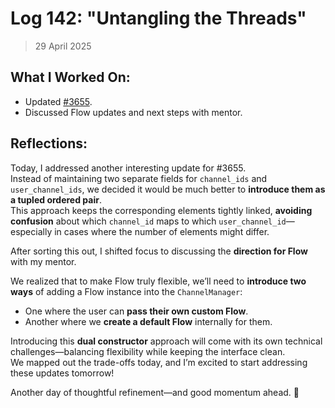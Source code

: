 # Log 142: "Untangling the Threads"

> 29 April 2025

## What I Worked On:

- Updated
  [#3655](https://github.com/lightningdevkit/rust-lightning/pull/3655#issuecomment-2838441135).
- Discussed Flow updates and next steps with mentor.

## Reflections:

Today, I addressed another interesting update for #3655.  
Instead of maintaining two separate fields for `channel_ids` and
`user_channel_ids`, we decided it would be much better to **introduce them as a
tupled ordered pair**.  
This approach keeps the corresponding elements tightly linked, **avoiding
confusion** about which `channel_id` maps to which `user_channel_id`—especially
in cases where the number of elements might differ.

After sorting this out, I shifted focus to discussing the **direction for Flow**
with my mentor.

We realized that to make Flow truly flexible, we’ll need to **introduce two
ways** of adding a Flow instance into the `ChannelManager`:

- One where the user can **pass their own custom Flow**.
- Another where we **create a default Flow** internally for them.

Introducing this **dual constructor** approach will come with its own technical
challenges—balancing flexibility while keeping the interface clean.  
We mapped out the trade-offs today, and I’m excited to start addressing these
updates tomorrow!

Another day of thoughtful refinement—and good momentum ahead. 🚀
